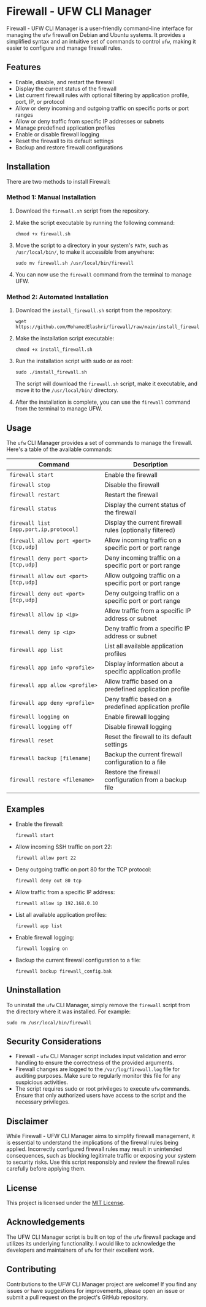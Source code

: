 # Firewall - UFW CLI Manager

Firewall - UFW CLI Manager is a user-friendly command-line interface for managing the `ufw` firewall on Debian and Ubuntu systems. It provides a simplified syntax and an intuitive set of commands to control `ufw`, making it easier to configure and manage firewall rules.

## Features

- Enable, disable, and restart the firewall
- Display the current status of the firewall
- List current firewall rules with optional filtering by application profile, port, IP, or protocol
- Allow or deny incoming and outgoing traffic on specific ports or port ranges
- Allow or deny traffic from specific IP addresses or subnets
- Manage predefined application profiles
- Enable or disable firewall logging
- Reset the firewall to its default settings
- Backup and restore firewall configurations

## Installation

There are two methods to install Firewall:

### Method 1: Manual Installation

1. Download the `firewall.sh` script from the repository.

2. Make the script executable by running the following command:
   ```
   chmod +x firewall.sh
   ```

3. Move the script to a directory in your system's `PATH`, such as `/usr/local/bin/`, to make it accessible from anywhere:
   ```
   sudo mv firewall.sh /usr/local/bin/firewall
   ```

4. You can now use the `firewall` command from the terminal to manage UFW.

### Method 2: Automated Installation

1. Download the `install_firewall.sh` script from the repository:
   ```
   wget https://github.com/MohamedElashri/firewall/raw/main/install_firewall.sh
   ```

2. Make the installation script executable:
   ```
   chmod +x install_firewall.sh
   ```

3. Run the installation script with sudo or as root:
   ```
   sudo ./install_firewall.sh
   ```

   The script will download the `firewall.sh` script, make it executable, and move it to the `/usr/local/bin/` directory.

4. After the installation is complete, you can use the `firewall` command from the terminal to manage UFW.

## Usage

The `ufw` CLI Manager provides a set of commands to manage the firewall. Here's a table of the available commands:

| Command                           | Description                                                   |
|-----------------------------------|---------------------------------------------------------------|
| `firewall start`                  | Enable the firewall                                          |
| `firewall stop`                   | Disable the firewall                                         |
| `firewall restart`                | Restart the firewall                                         |
| `firewall status`                 | Display the current status of the firewall                   |
| `firewall list [app,port,ip,protocol]` | Display the current firewall rules (optionally filtered) |
| `firewall allow port <port> [tcp,udp]` | Allow incoming traffic on a specific port or port range  |
| `firewall deny port <port> [tcp,udp]`  | Deny incoming traffic on a specific port or port range   |
| `firewall allow out <port> [tcp,udp]` | Allow outgoing traffic on a specific port or port range  |
| `firewall deny out <port> [tcp,udp]`  | Deny outgoing traffic on a specific port or port range   |
| `firewall allow ip <ip>`          | Allow traffic from a specific IP address or subnet           |
| `firewall deny ip <ip>`           | Deny traffic from a specific IP address or subnet            |
| `firewall app list`               | List all available application profiles                      |
| `firewall app info <profile>`     | Display information about a specific application profile     |
| `firewall app allow <profile>`    | Allow traffic based on a predefined application profile      |
| `firewall app deny <profile>`     | Deny traffic based on a predefined application profile       |
| `firewall logging on`             | Enable firewall logging                                      |
| `firewall logging off`            | Disable firewall logging                                     |
| `firewall reset`                  | Reset the firewall to its default settings                   |
| `firewall backup [filename]`      | Backup the current firewall configuration to a file          |
| `firewall restore <filename>`     | Restore the firewall configuration from a backup file        |

## Examples

- Enable the firewall:
  ```
  firewall start
  ```

- Allow incoming SSH traffic on port 22:
  ```
  firewall allow port 22
  ```

- Deny outgoing traffic on port 80 for the TCP protocol:
  ```
  firewall deny out 80 tcp
  ```

- Allow traffic from a specific IP address:
  ```
  firewall allow ip 192.168.0.10
  ```

- List all available application profiles:
  ```
  firewall app list
  ```

- Enable firewall logging:
  ```
  firewall logging on
  ```

- Backup the current firewall configuration to a file:
  ```
  firewall backup firewall_config.bak
  ```

## Uninstallation

To uninstall the `ufw` CLI Manager, simply remove the `firewall` script from the directory where it was installed. For example:
```
sudo rm /usr/local/bin/firewall
```

## Security Considerations

- Firewall - `ufw` CLI Manager script includes input validation and error handling to ensure the correctness of the provided arguments.
- Firewall changes are logged to the `/var/log/firewall.log` file for auditing purposes. Make sure to regularly monitor this file for any suspicious activities.
- The script requires sudo or root privileges to execute `ufw` commands. Ensure that only authorized users have access to the script and the necessary privileges.

## Disclaimer

While Firewall - UFW CLI Manager aims to simplify firewall management, it is essential to understand the implications of the firewall rules being applied. Incorrectly configured firewall rules may result in unintended consequences, such as blocking legitimate traffic or exposing your system to security risks. Use this script responsibly and review the firewall rules carefully before applying them.

## License

This project is licensed under the [MIT License](LICENSE).

## Acknowledgements

The UFW CLI Manager script is built on top of the `ufw` firewall package and utilizes its underlying functionality. I would like to acknowledge the developers and maintainers of `ufw` for their excellent work.

## Contributing

Contributions to the UFW CLI Manager project are welcome! If you find any issues or have suggestions for improvements, please open an issue or submit a pull request on the project's GitHub repository.
